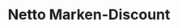 ---
title: "Netto Marken-Discount"
url: /koeln/netto-marken-discount-geiersbergstrasse/
shop: Supermarkt
---